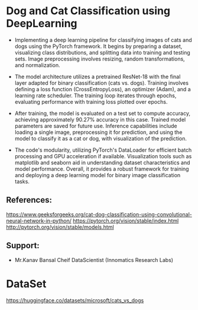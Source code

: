 
# Dog and Cat Classification using DeepLearning
- Implementing a deep learning pipeline for classifying images of cats and dogs using the PyTorch framework. It begins by preparing a dataset, visualizing class distributions, and splitting data into training and testing sets. Image preprocessing involves resizing, random transformations, and normalization.

- The model architecture utilizes a pretrained ResNet-18 with the final layer adapted for binary classification (cats vs. dogs). Training involves defining a loss function (CrossEntropyLoss), an optimizer (Adam), and a learning rate scheduler. The training loop iterates through epochs, evaluating performance with training loss plotted over epochs.

- After training, the model is evaluated on a test set to compute accuracy, achieving approximately 90.27% accuracy in this case. Trained model parameters are saved for future use. Inference capabilities include loading a single image, preprocessing it for prediction, and using the model to classify it as a cat or dog, with visualization of the prediction.

- The code's modularity, utilizing PyTorch's DataLoader for efficient batch processing and GPU acceleration if available. Visualization tools such as matplotlib and seaborn aid in understanding dataset characteristics and model performance. Overall, it provides a robust framework for training and deploying a deep learning model for binary image classification tasks.

## References:
https://www.geeksforgeeks.org/cat-dog-classification-using-convolutional-neural-network-in-python/
https://pytorch.org/vision/stable/index.html
http://pytorch.org/vision/stable/models.html
## Support:
- Mr.Kanav Bansal Cheif DataScientist (Innomatics Research Labs)
# DataSet
https://huggingface.co/datasets/microsoft/cats_vs_dogs
